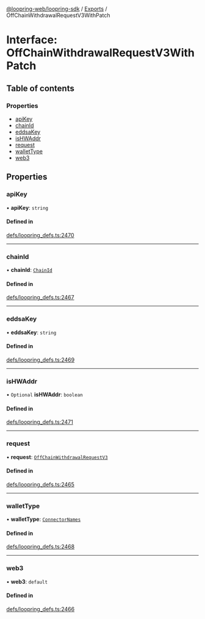 [@loopring-web/loopring-sdk](../README.md) / [Exports](../modules.md) / OffChainWithdrawalRequestV3WithPatch

# Interface: OffChainWithdrawalRequestV3WithPatch

## Table of contents

### Properties

- [apiKey](OffChainWithdrawalRequestV3WithPatch.md#apikey)
- [chainId](OffChainWithdrawalRequestV3WithPatch.md#chainid)
- [eddsaKey](OffChainWithdrawalRequestV3WithPatch.md#eddsakey)
- [isHWAddr](OffChainWithdrawalRequestV3WithPatch.md#ishwaddr)
- [request](OffChainWithdrawalRequestV3WithPatch.md#request)
- [walletType](OffChainWithdrawalRequestV3WithPatch.md#wallettype)
- [web3](OffChainWithdrawalRequestV3WithPatch.md#web3)

## Properties

### apiKey

• **apiKey**: `string`

#### Defined in

[defs/loopring_defs.ts:2470](https://github.com/Loopring/loopring_sdk/blob/24fdf4c/src/defs/loopring_defs.ts#L2470)

___

### chainId

• **chainId**: [`ChainId`](../enums/ChainId.md)

#### Defined in

[defs/loopring_defs.ts:2467](https://github.com/Loopring/loopring_sdk/blob/24fdf4c/src/defs/loopring_defs.ts#L2467)

___

### eddsaKey

• **eddsaKey**: `string`

#### Defined in

[defs/loopring_defs.ts:2469](https://github.com/Loopring/loopring_sdk/blob/24fdf4c/src/defs/loopring_defs.ts#L2469)

___

### isHWAddr

• `Optional` **isHWAddr**: `boolean`

#### Defined in

[defs/loopring_defs.ts:2471](https://github.com/Loopring/loopring_sdk/blob/24fdf4c/src/defs/loopring_defs.ts#L2471)

___

### request

• **request**: [`OffChainWithdrawalRequestV3`](OffChainWithdrawalRequestV3.md)

#### Defined in

[defs/loopring_defs.ts:2465](https://github.com/Loopring/loopring_sdk/blob/24fdf4c/src/defs/loopring_defs.ts#L2465)

___

### walletType

• **walletType**: [`ConnectorNames`](../enums/ConnectorNames.md)

#### Defined in

[defs/loopring_defs.ts:2468](https://github.com/Loopring/loopring_sdk/blob/24fdf4c/src/defs/loopring_defs.ts#L2468)

___

### web3

• **web3**: `default`

#### Defined in

[defs/loopring_defs.ts:2466](https://github.com/Loopring/loopring_sdk/blob/24fdf4c/src/defs/loopring_defs.ts#L2466)

